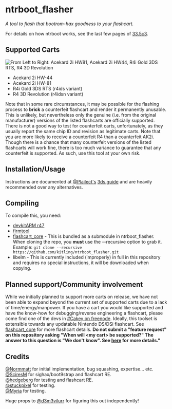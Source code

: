 # ntrboot_flasher
_A tool to flash that bootrom-hax goodness to your flashcart._ 

For details on how ntrboot works, see the last few pages of [33.5c3](https://sciresm.github.io/33-and-a-half-c3/).

## Supported Carts
![From Left to Right: Acekard 2i HW81, Acekard 2i HW44, R4i Gold 3DS RTS, R4 3D Revolution](https://i.hentai.design/uploads/big/d3a079d193ded4659a9f962556d4bc7b.jpg)
 - Acekard 2i HW-44
 - Acekard 2i HW-81
 - R4i Gold 3DS RTS (r4ids variant)
 - R4 3D Revolution (r4idsn variant)

Note that in some rare circumstances, it may be possible for the flashing process to **brick** a counterfeit flashcart and render it permanently unusable. This is unlikely, but nevertheless only the genuine (i.e. from the original manufacturer) versions of the listed flashcarts are officially supported. There is not a good way to test for counterfeit carts, unfortunately, as they usually report the same chip ID and revision as legitimate carts. Note that you are more likely to receive a counterfeit R4 than a counterfeit AK2i. Though there is a chance that many counterfeit versions of the listed flashcarts will work fine, there is too much variance to guarantee that any counterfeit is supported. As such, use this tool at your own risk. 

## Installation/Usage
Instructions are documented at [@Plailect's](https://twitter.com/plailect?lang=en) [3ds.guide](https://3ds.guide) and are heavily recommended over any alternatives.

## Compiling
To compile this, you need: 
- [devkitARM r47](https://3dbrew.org/wiki/Setting_up_Development_Environment)
- [firmtool](https://github.com/TuxSH/firmtool)
- [flashcart_core](https://github.com/kitling/flashcart_core) - This is bundled as a submodule in ntrboot_flasher. When cloning the repo, you **must** use the --recursive option to grab it. Example: `git clone --recursive https://github.com/kitling/ntrboot_flasher.git`
- libelm - This is currently included (improperly) in full in this repository and requires no special instructions, it will be downloaded when copying.

## Planned support/Community involvement
While we initially planned to support more carts on release, we have not been able to expand beyond the current set of supported carts due to a lack of time/energy/manpower. If you have a cart you would like supported and have the know-how for debugging/reverse engineering a flashcart, please come find one of the devs in [#Cakey on freenode](https://kiwiirc.com/client/irc.freenode.net/?nick=ntrbootuser_?#Cakey). Ideally, this toolset is extensible towards any updatable Nintendo DS/DSi flashcart. See [flashcart_core](https://github.com/kitling/flashcart_core) for more flashcart details. **Do not submit a "feature request" on this repository asking "When will <my cart\> be supported?" The answer to this question is "We don't know". See [here](https://github.com/kitling/ntrboot_flasher/issues/3#issuecomment-322000616) for more details."**

## Credits
[@Normmatt](https://github.com/Normmatt) for initial implementation, bug squashing, expertise... etc.  
[@SciresM](https://twitter.com/SciresM) for sighax/boot9strap and flashcart RE.  
[@hedgeberg](https://twitter.com/hedgeberg) for testing and flashcart RE.  
[@stuckpixel](https://twitter.com/pixel_stuck) for testing.  
[@Myria](https://twitter.com/Myriachan) for testing.  

Huge props to [@d3m3vilurr](https://twitter.com/d3m3vilurr) for figuring this out independently!
